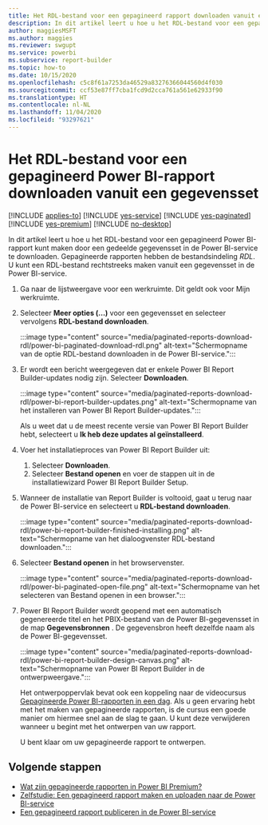 ```yaml
---
title: Het RDL-bestand voor een gepagineerd rapport downloaden vanuit een gegevensset
description: In dit artikel leert u hoe u het RDL-bestand voor een gepagineerd Power BI-rapport kunt maken door een gedeelde gegevensset in de Power BI-service te downloaden.
author: maggiesMSFT
ms.author: maggies
ms.reviewer: swgupt
ms.service: powerbi
ms.subservice: report-builder
ms.topic: how-to
ms.date: 10/15/2020
ms.openlocfilehash: c5c8f61a7253da46529a83276366044560d4f030
ms.sourcegitcommit: ccf53e87ff7cba1fcd9d2cca761a561e62933f90
ms.translationtype: HT
ms.contentlocale: nl-NL
ms.lasthandoff: 11/04/2020
ms.locfileid: "93297621"
---
```

# <a name="download-the-rdl-for-a-power-bi-paginated-report-from-a-dataset"></a>Het RDL-bestand voor een gepagineerd Power BI-rapport downloaden vanuit een gegevensset

[!INCLUDE [applies-to](../includes/applies-to.md)] [!INCLUDE [yes-service](../includes/yes-service.md)] [!INCLUDE [yes-paginated](../includes/yes-paginated.md)] [!INCLUDE [yes-premium](../includes/yes-premium.md)] [!INCLUDE [no-desktop](../includes/no-desktop.md)] 

In dit artikel leert u hoe u het RDL-bestand voor een gepagineerd Power BI-rapport kunt maken door een gedeelde gegevensset in de Power BI-service te downloaden. Gepagineerde rapporten hebben de bestandsindeling *RDL*. U kunt een RDL-bestand rechtstreeks maken vanuit een gegevensset in de Power BI-service.

1. Ga naar de lijstweergave voor een werkruimte. Dit geldt ook voor Mijn werkruimte. 
1. Selecteer **Meer opties (...)** voor een gegevensset en selecteer vervolgens **RDL-bestand downloaden**.

    :::image type="content" source="media/paginated-reports-download-rdl/power-bi-paginated-download-rdl.png" alt-text="Schermopname van de optie RDL-bestand downloaden in de Power BI-service.":::
1. Er wordt een bericht weergegeven dat er enkele Power BI Report Builder-updates nodig zijn. Selecteer **Downloaden**. 

    :::image type="content" source="media/paginated-reports-download-rdl/power-bi-report-builder-updates.png" alt-text="Schermopname van het installeren van Power BI Report Builder-updates.":::

    Als u weet dat u de meest recente versie van Power BI Report Builder hebt, selecteert u **Ik heb deze updates al geïnstalleerd**.

1. Voer het installatieproces van Power BI Report Builder uit: 

    1. Selecteer **Downloaden**.  
    2. Selecteer **Bestand openen** en voer de stappen uit in de installatiewizard Power BI Report Builder Setup.

1. Wanneer de installatie van Report Builder is voltooid, gaat u terug naar de Power BI-service en selecteert u **RDL-bestand downloaden**.

    :::image type="content" source="media/paginated-reports-download-rdl/power-bi-report-builder-finished-installing.png" alt-text="Schermopname van het dialoogvenster RDL-bestand downloaden.":::

1. Selecteer **Bestand openen** in het browservenster.

    :::image type="content" source="media/paginated-reports-download-rdl/power-bi-paginated-open-file.png" alt-text="Schermopname van het selecteren van Bestand openen in een browser.":::

1. Power BI Report Builder wordt geopend met een automatisch gegenereerde titel en het PBIX-bestand van de Power BI-gegevensset in de map **Gegevensbronnen** . De gegevensbron heeft dezelfde naam als de Power BI-gegevensset.

    :::image type="content" source="media/paginated-reports-download-rdl/power-bi-report-builder-design-canvas.png" alt-text="Schermopname van Power BI Report Builder in de ontwerpweergave.":::

    Het ontwerpoppervlak bevat ook een koppeling naar de videocursus [Gepagineerde Power BI-rapporten in een dag](../learning-catalog/paginated-reports-online-course.md). Als u geen ervaring hebt met het maken van gepagineerde rapporten, is de cursus een goede manier om hiermee snel aan de slag te gaan.  U kunt deze verwijderen wanneer u begint met het ontwerpen van uw rapport.

    U bent klaar om uw gepagineerde rapport te ontwerpen.
 
## <a name="next-steps"></a>Volgende stappen 

- [Wat zijn gepagineerde rapporten in Power BI Premium?](paginated-reports-report-builder-power-bi.md)  
- [Zelfstudie: Een gepagineerd rapport maken en uploaden naar de Power BI-service](paginated-reports-quickstart-aw.md)
- [Een gepagineerd rapport publiceren in de Power BI-service](paginated-reports-save-to-power-bi-service.md)

